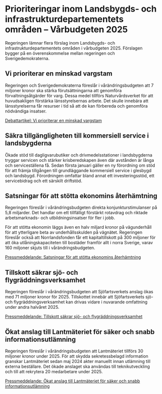 # Prioriteringar inom Landsbygds- och infrastrukturdepartementets områden – Vårbudgeten 2025

Regeringen lämnar flera förslag inom Landsbygds- och infrastrukturdepartementets områden i vårbudgeten 2025. Förslagen bygger på en överenskommelse mellan regeringen och Sverigedemokraterna.

## Vi prioriterar en minskad vargstam

Regeringen och Sverigedemokraterna föreslår i vårändringsbudgeten att 7 miljoner kronor ska stärka förutsättningarna att genomföra förvaltningsåtgärder för varg. Dessa medel tillförs Naturvårdsverket för att huvudsakligen förstärka länsstyrelsernas arbete. Det skulle innebära att länsstyrelserna får resurser i tid så att de kan förbereda och genomföra nödvändiga insatser.

[Debattartikel: Vi prioriterar en minskad vargstam](/debattartiklar/2025/04/vi-prioriterar-en-minskad-vargstam/ "Debattartikel: Vi prioriterar en minskad vargstam")

## Säkra tillgängligheten till kommersiell service i landsbygderna

Ökade stöd till dagligvarubutiker och drivmedelsstationer i landsbygderna tryggar servicen och stärker krisberedskapen även där avstånden är långa och serviceställena få. Sedan första januari gäller en ny förordning om stöd för att främja tillgången till grundläggande kommersiell service i glesbygd och landsbygd. Förordningen omfattar bland annat ett investeringsstöd, ett servicebidrag och ett särskilt driftstöd.

## Satsningar för att stötta ekonomins återhämtning

Regeringen föreslår i vårändringsbudgeten direkta konjunkturstimulanser på 5,8 miljarder. Det handlar om ett tillfälligt förstärkt rotavdrag och riktade arbetsmarknads- och utbildningsinsatser för fler i jobb.

För att stötta ekonomin läggs även en halv miljard kronor på vägunderhåll för att ytterligare beta av underhållsskulden på vägnätet. Regeringen föreslår också att Norrlandsfonden får ett kapitaltillskott på 300 miljoner för att öka utlåningskapaciteten till bostäder framför allt i norra Sverige, varav 160 miljoner skjuts till i vårändringsbudgeten.

[Pressmeddelande: Satsningar för att stötta ekonomins återhämtning](/pressmeddelanden/2025/03/satsningar-for-att-stotta-ekonomins-aterhamtning/ "Pressmeddelande: Satsningar för att stötta ekonomins återhämtning")

## Tillskott säkrar sjö- och flygräddningsverksamhet

Regeringen föreslår i vårändringsbudgeten att Sjöfartsverkets anslag ökas med 71 miljoner kronor för 2025. Tillskottet innebär att Sjöfartsverkets sjö- och flygräddningsverksamhet kan drivas vidare i nuvarande omfattning under andra halvåret 2025.

[Pressmeddelande: Tillskott säkrar sjö- och flygräddningsverksamhet](/pressmeddelanden/2025/03/tillskott-sakrar-sjo--och-flygraddningsverksamhet/ "Pressmeddelande: Tillskott säkrar sjö- och flygräddningsverksamhet")

## Ökat anslag till Lantmäteriet för säker och snabb informationsutlämning

Regeringen föreslår i vårändringsbudgeten att Lantmäteriet tillförs 30 miljoner kronor under 2025. För att skydda sekretessbelagd information granskar Lantmäteriet sedan maj 2024 akter manuellt innan utlämning till externa beställare. Det ökade anslaget ska användas till teknikutveckling och till att rekrytera 20 medarbetare under 2025.

[Pressmeddelande: Ökat anslag till Lantmäteriet för säker och snabb informationsutlämning](/pressmeddelanden/2025/03/okat-anslag-till-lantmateriet-for-saker-och-snabb-informationsutlamning/ "Pressmeddelande: Ökat anslag till Lantmäteriet för säker och snabb informationsutlämning")
